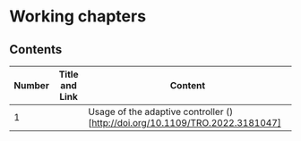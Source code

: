 # Working chapters

## Contents

| Number | Title and Link         | Content                                                                      |
|--------|------------------------|------------------------------------------------------------------------------|
| 1      | [](AdaptiveControl.md) | Usage of the adaptive controller ()[http://doi.org/10.1109/TRO.2022.3181047] |
